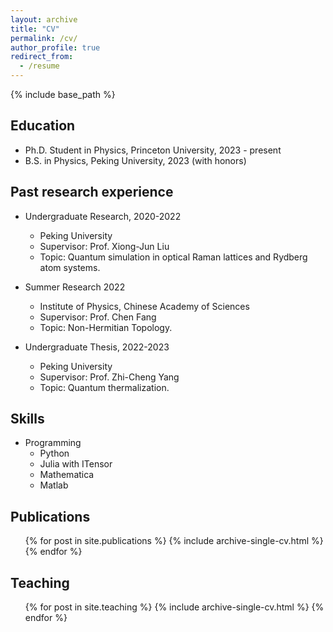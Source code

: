 ```yaml
---
layout: archive
title: "CV"
permalink: /cv/
author_profile: true
redirect_from:
  - /resume
---
```


{% include base_path %}

Education
------
* Ph.D. Student in Physics, Princeton University, 2023 - present
* B.S. in Physics, Peking University, 2023 (with honors)

Past research experience
------
* Undergraduate Research, 2020-2022
  * Peking University
  * Supervisor: Prof. Xiong-Jun Liu
  * Topic: Quantum simulation in optical Raman lattices and Rydberg atom systems.
  
* Summer Research 2022
  * Institute of Physics, Chinese Academy of Sciences
  * Supervisor: Prof. Chen Fang
  * Topic: Non-Hermitian Topology.

* Undergraduate Thesis, 2022-2023
  * Peking University
  * Supervisor: Prof. Zhi-Cheng Yang
  * Topic: Quantum thermalization.
  
Skills
------
* Programming
  * Python
  * Julia with ITensor
  * Mathematica
  * Matlab

Publications
------
  <ul>{% for post in site.publications %}
    {% include archive-single-cv.html %}
  {% endfor %}</ul>

Teaching
------
  <ul>{% for post in site.teaching %}
    {% include archive-single-cv.html %}
  {% endfor %}</ul>

